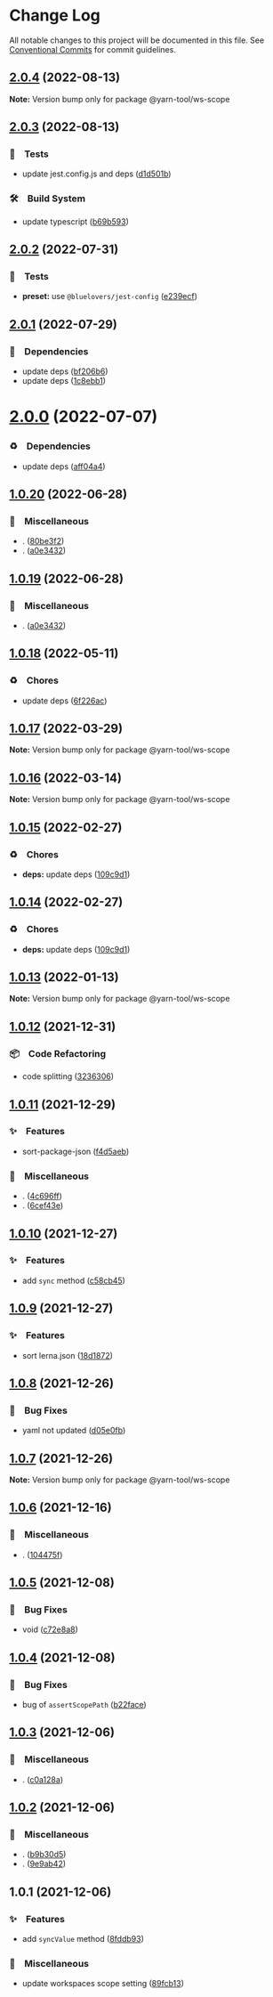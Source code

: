 # Change Log

All notable changes to this project will be documented in this file.
See [Conventional Commits](https://conventionalcommits.org) for commit guidelines.

## [2.0.4](https://github.com/bluelovers/ws-yarn-workspaces/compare/@yarn-tool/ws-scope@2.0.3...@yarn-tool/ws-scope@2.0.4) (2022-08-13)

**Note:** Version bump only for package @yarn-tool/ws-scope





## [2.0.3](https://github.com/bluelovers/ws-yarn-workspaces/compare/@yarn-tool/ws-scope@2.0.2...@yarn-tool/ws-scope@2.0.3) (2022-08-13)


### 🚨　Tests

* update jest.config.js and deps ([d1d501b](https://github.com/bluelovers/ws-yarn-workspaces/commit/d1d501ba059130bd8f90e6eaa266084110698011))


### 🛠　Build System

* update typescript ([b69b593](https://github.com/bluelovers/ws-yarn-workspaces/commit/b69b593d511d9d4e246513dc1d69721150b9cfe8))





## [2.0.2](https://github.com/bluelovers/ws-yarn-workspaces/compare/@yarn-tool/ws-scope@2.0.1...@yarn-tool/ws-scope@2.0.2) (2022-07-31)


### 🚨　Tests

* **preset:** use `@bluelovers/jest-config` ([e239ecf](https://github.com/bluelovers/ws-yarn-workspaces/commit/e239ecf606d82930c6036ec1241bf3b4a1095423))





## [2.0.1](https://github.com/bluelovers/ws-yarn-workspaces/compare/@yarn-tool/ws-scope@2.0.0...@yarn-tool/ws-scope@2.0.1) (2022-07-29)


### 📌　Dependencies

* update deps ([bf206b6](https://github.com/bluelovers/ws-yarn-workspaces/commit/bf206b62f422d03b0691d9082736acd183a59548))
* update deps ([1c8ebb1](https://github.com/bluelovers/ws-yarn-workspaces/commit/1c8ebb1aac482280e369bd92387ee1d18fa6b073))





# [2.0.0](https://github.com/bluelovers/ws-yarn-workspaces/compare/@yarn-tool/ws-scope@1.0.20...@yarn-tool/ws-scope@2.0.0) (2022-07-07)


### ♻️　Dependencies

* update deps ([aff04a4](https://github.com/bluelovers/ws-yarn-workspaces/commit/aff04a47e24f963121cf893a03a5b92dfcb6b720))





## [1.0.20](https://github.com/bluelovers/ws-yarn-workspaces/compare/@yarn-tool/ws-scope@1.0.18...@yarn-tool/ws-scope@1.0.20) (2022-06-28)


### 🔖　Miscellaneous

* . ([80be3f2](https://github.com/bluelovers/ws-yarn-workspaces/commit/80be3f28b36c30cad697d291a26b4c4fa523efc5))
* . ([a0e3432](https://github.com/bluelovers/ws-yarn-workspaces/commit/a0e3432865c19812d08f4bd481f9835a097d1158))





## [1.0.19](https://github.com/bluelovers/ws-yarn-workspaces/compare/@yarn-tool/ws-scope@1.0.18...@yarn-tool/ws-scope@1.0.19) (2022-06-28)


### 🔖　Miscellaneous

* . ([a0e3432](https://github.com/bluelovers/ws-yarn-workspaces/commit/a0e3432865c19812d08f4bd481f9835a097d1158))





## [1.0.18](https://github.com/bluelovers/ws-yarn-workspaces/compare/@yarn-tool/ws-scope@1.0.17...@yarn-tool/ws-scope@1.0.18) (2022-05-11)


### ♻️　Chores

* update deps ([6f226ac](https://github.com/bluelovers/ws-yarn-workspaces/commit/6f226acfd22f0b213eaa8a84886f8391284b1fcf))





## [1.0.17](https://github.com/bluelovers/ws-yarn-workspaces/compare/@yarn-tool/ws-scope@1.0.16...@yarn-tool/ws-scope@1.0.17) (2022-03-29)

**Note:** Version bump only for package @yarn-tool/ws-scope





## [1.0.16](https://github.com/bluelovers/ws-yarn-workspaces/compare/@yarn-tool/ws-scope@1.0.15...@yarn-tool/ws-scope@1.0.16) (2022-03-14)

**Note:** Version bump only for package @yarn-tool/ws-scope





## [1.0.15](https://github.com/bluelovers/ws-yarn-workspaces/compare/@yarn-tool/ws-scope@1.0.13...@yarn-tool/ws-scope@1.0.15) (2022-02-27)


### ♻️　Chores

* **deps:** update deps ([109c9d1](https://github.com/bluelovers/ws-yarn-workspaces/commit/109c9d1b437063d069a9aaf5f5b9b15da4d5c76f))





## [1.0.14](https://github.com/bluelovers/ws-yarn-workspaces/compare/@yarn-tool/ws-scope@1.0.13...@yarn-tool/ws-scope@1.0.14) (2022-02-27)


### ♻️　Chores

* **deps:** update deps ([109c9d1](https://github.com/bluelovers/ws-yarn-workspaces/commit/109c9d1b437063d069a9aaf5f5b9b15da4d5c76f))





## [1.0.13](https://github.com/bluelovers/ws-yarn-workspaces/compare/@yarn-tool/ws-scope@1.0.12...@yarn-tool/ws-scope@1.0.13) (2022-01-13)

**Note:** Version bump only for package @yarn-tool/ws-scope





## [1.0.12](https://github.com/bluelovers/ws-yarn-workspaces/compare/@yarn-tool/ws-scope@1.0.11...@yarn-tool/ws-scope@1.0.12) (2021-12-31)


### 📦　Code Refactoring

* code splitting ([3236306](https://github.com/bluelovers/ws-yarn-workspaces/commit/323630687dcfaa851cd65176d446d55f74a1dd3b))





## [1.0.11](https://github.com/bluelovers/ws-yarn-workspaces/compare/@yarn-tool/ws-scope@1.0.10...@yarn-tool/ws-scope@1.0.11) (2021-12-29)


### ✨　Features

* sort-package-json ([f4d5aeb](https://github.com/bluelovers/ws-yarn-workspaces/commit/f4d5aebd088b1887781fb225fb5022266d80012f))


### 🔖　Miscellaneous

* . ([4c696ff](https://github.com/bluelovers/ws-yarn-workspaces/commit/4c696ffe958b9177b75c8c79a3ca9bf0d639ed64))
* . ([6cef43e](https://github.com/bluelovers/ws-yarn-workspaces/commit/6cef43eebbaddf5278f005ff06125359fc8042f8))





## [1.0.10](https://github.com/bluelovers/ws-yarn-workspaces/compare/@yarn-tool/ws-scope@1.0.9...@yarn-tool/ws-scope@1.0.10) (2021-12-27)


### ✨　Features

* add `sync` method ([c58cb45](https://github.com/bluelovers/ws-yarn-workspaces/commit/c58cb45ef8aabd07bb2a1d8b461f1cae34a06ccb))





## [1.0.9](https://github.com/bluelovers/ws-yarn-workspaces/compare/@yarn-tool/ws-scope@1.0.8...@yarn-tool/ws-scope@1.0.9) (2021-12-27)


### ✨　Features

* sort lerna.json ([18d1872](https://github.com/bluelovers/ws-yarn-workspaces/commit/18d1872fd3412114ab197787c8dfd51bc0760a84))





## [1.0.8](https://github.com/bluelovers/ws-yarn-workspaces/compare/@yarn-tool/ws-scope@1.0.7...@yarn-tool/ws-scope@1.0.8) (2021-12-26)


### 🐛　Bug Fixes

* yaml not updated ([d05e0fb](https://github.com/bluelovers/ws-yarn-workspaces/commit/d05e0fb116ee1c5ff37698794d79efd1b00cc9db))





## [1.0.7](https://github.com/bluelovers/ws-yarn-workspaces/compare/@yarn-tool/ws-scope@1.0.6...@yarn-tool/ws-scope@1.0.7) (2021-12-26)

**Note:** Version bump only for package @yarn-tool/ws-scope





## [1.0.6](https://github.com/bluelovers/ws-yarn-workspaces/compare/@yarn-tool/ws-scope@1.0.5...@yarn-tool/ws-scope@1.0.6) (2021-12-16)


### 🔖　Miscellaneous

* . ([104475f](https://github.com/bluelovers/ws-yarn-workspaces/commit/104475f2baa62e53dcc4cd6f3fb3a425cba1c88d))





## [1.0.5](https://github.com/bluelovers/ws-yarn-workspaces/compare/@yarn-tool/ws-scope@1.0.4...@yarn-tool/ws-scope@1.0.5) (2021-12-08)


### 🐛　Bug Fixes

* void ([c72e8a8](https://github.com/bluelovers/ws-yarn-workspaces/commit/c72e8a8e854d707bb8964285859bde573187f88a))





## [1.0.4](https://github.com/bluelovers/ws-yarn-workspaces/compare/@yarn-tool/ws-scope@1.0.3...@yarn-tool/ws-scope@1.0.4) (2021-12-08)


### 🐛　Bug Fixes

* bug of `assertScopePath` ([b22face](https://github.com/bluelovers/ws-yarn-workspaces/commit/b22face81a050e30eaa2f358b659640be101b9e5))





## [1.0.3](https://github.com/bluelovers/ws-yarn-workspaces/compare/@yarn-tool/ws-scope@1.0.2...@yarn-tool/ws-scope@1.0.3) (2021-12-06)


### 🔖　Miscellaneous

* . ([c0a128a](https://github.com/bluelovers/ws-yarn-workspaces/commit/c0a128a4599b57a38f1633e6b588ed0abb3d653f))





## [1.0.2](https://github.com/bluelovers/ws-yarn-workspaces/compare/@yarn-tool/ws-scope@1.0.1...@yarn-tool/ws-scope@1.0.2) (2021-12-06)


### 🔖　Miscellaneous

* . ([b9b30d5](https://github.com/bluelovers/ws-yarn-workspaces/commit/b9b30d5931743f5c70be9aae37675cec9a5346ad))
* . ([9e9ab42](https://github.com/bluelovers/ws-yarn-workspaces/commit/9e9ab422c73d902a29d6b59761930affa6397ba3))





## 1.0.1 (2021-12-06)


### ✨　Features

* add `syncValue` method ([8fddb93](https://github.com/bluelovers/ws-yarn-workspaces/commit/8fddb93796181c555deefdc8e6f4598793c38ca2))


### 🔖　Miscellaneous

* update workspaces scope setting ([89fcb13](https://github.com/bluelovers/ws-yarn-workspaces/commit/89fcb13dd85db3f5b1f2df4f2f4c9bdf1c29b169))
